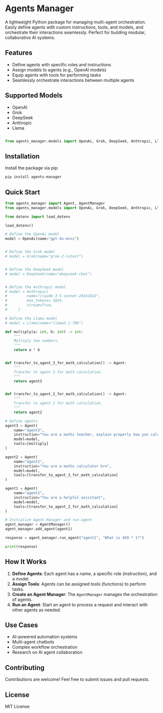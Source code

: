 # Agents Manager

A lightweight Python package for managing multi-agent orchestration. Easily define agents with custom instructions, tools, and models, and orchestrate their interactions seamlessly. Perfect for building modular, collaborative AI systems.

## Features

- Define agents with specific roles and instructions
- Assign models to agents (e.g., OpenAI models)
- Equip agents with tools for performing tasks
- Seamlessly orchestrate interactions between multiple agents

## Supported Models

- OpenAI
- Grok
- DeepSeek
- Anthropic
- Llama

```python

from agents_manager.models import OpenAi, Grok, DeepSeek, Anthropic, Llama

```

## Installation

Install the package via pip:

```sh
pip install agents-manager
```

## Quick Start

```python
from agents_manager import Agent, AgentManager
from agents_manager.models import OpenAi, Grok, DeepSeek, Anthropic, Llama

from dotenv import load_dotenv

load_dotenv()

# Define the OpenAi model
model = OpenAi(name="gpt-4o-mini")


# Define the Grok model
# model = Grok(name="grok-2-latest")


# Define the DeepSeek model
# model = DeepSeek(name="deepseek-chat")


# Define the Anthropic model
# model = Anthropic(
#         name="claude-3-5-sonnet-20241022",
#         max_tokens= 1024,
#         stream=True,
#     )

# Define the Llama model
# model = Llama(name="llama3.1-70b")

def multiply(a: int, b: int) -> int:
    """
    Multiply two numbers.
    """
    return a * b


def transfer_to_agent_3_for_math_calculation() -> Agent:
    """
    Transfer to agent 3 for math calculation.
    """
    return agent3


def transfer_to_agent_2_for_math_calculation() -> Agent:
    """
    Transfer to agent 2 for math calculation.
    """
    return agent2

# Define agents
agent3 = Agent(
    name="agent3",
    instruction="You are a maths teacher, explain properly how you calculated the answer.",
    model=model,
    tools=[multiply]
)

agent2 = Agent(
    name="agent2",
    instruction="You are a maths calculator bro",
    model=model,
    tools=[transfer_to_agent_3_for_math_calculation]
)

agent1 = Agent(
    name="agent1",
    instruction="You are a helpful assistant",
    model=model,
    tools=[transfer_to_agent_2_for_math_calculation]
)

# Initialize Agent Manager and run agent
agent_manager = AgentManager()
agent_manager.add_agent(agent1)

response = agent_manager.run_agent("agent1", "What is 459 * 1?")

print(response)
```

## How It Works

1. **Define Agents**: Each agent has a name, a specific role (instruction), and a model.
2. **Assign Tools**: Agents can be assigned tools (functions) to perform tasks.
3. **Create an Agent Manager**: The `AgentManager` manages the orchestration of agents.
4. **Run an Agent**: Start an agent to process a request and interact with other agents as needed.

## Use Cases

- AI-powered automation systems
- Multi-agent chatbots
- Complex workflow orchestration
- Research on AI agent collaboration

## Contributing

Contributions are welcome! Feel free to submit issues and pull requests.

## License

MIT License

